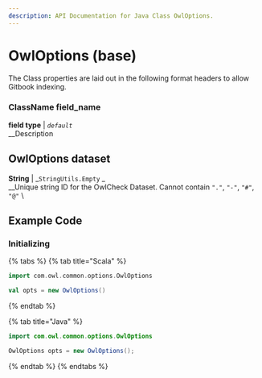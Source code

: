 ```yaml
---
description: API Documentation for Java Class OwlOptions.
---
```


# OwlOptions (base)

The Class properties are laid out in the following format headers to allow Gitbook indexing.

### ClassName field\_name

**field type** | _`default`_ \
__Description

## OwlOptions dataset

**String** | _`StringUtils.Empty` _ \
__Unique string ID for the OwlCheck Dataset. Cannot contain `"."`, `"-"`, `"#"`, `"@"` \










## Example Code

### Initializing

{% tabs %}
{% tab title="Scala" %}
```scala
import com.owl.common.options.OwlOptions

val opts = new OwlOptions()
```
{% endtab %}

{% tab title="Java" %}
```java
import com.owl.common.options.OwlOptions

OwlOptions opts = new OwlOptions();
```
{% endtab %}
{% endtabs %}
